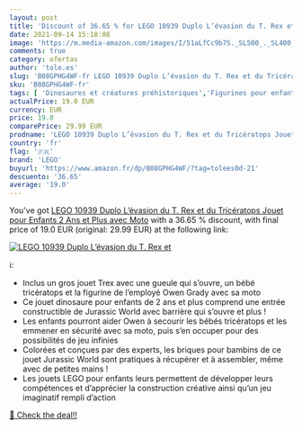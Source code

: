 ```yaml
---
layout: post
title: 'Discount of 36.65 % for LEGO 10939 Duplo L’évasion du T. Rex et '
date: 2021-09-14 15:18:08
image: 'https://m.media-amazon.com/images/I/51aLfCc9b7S._SL500_._SL400_.jpg'
comments: true
category: ofertas
author: 'tole.es'
slug: 'B08GPHG4WF-fr LEGO 10939 Duplo L’évasion du T. Rex et du Tricératops...'
sku: 'B08GPHG4WF-fr'
tags: [ 'Dinosaures et créatures préhistoriques','Figurines pour enfants','Jeux et Jouets','Jeux et jouets','lego', ]
actualPrice: 19.0 EUR
currency: EUR
price: 19.0
comparePrice: 29.99 EUR
prodname: 'LEGO 10939 Duplo L’évasion du T. Rex et du Tricératops Jouet pour Enfants 2 Ans et Plus  avec Moto'
country: 'fr'
flag: '🇫🇷'
brand: 'LEGO'
buyurl: 'https://www.amazon.fr/dp/B08GPHG4WF/?tag=tolees0d-21'
descuento: '36.65'
average: '19.0'
---
```


You've got [LEGO 10939 Duplo L’évasion du T. Rex et du Tricératops Jouet pour Enfants 2 Ans et Plus  avec Moto](https://www.amazon.fr/dp/B08GPHG4WF/?tag=tolees0d-21) with a  36.65 % discount, with final price of 19.0 EUR (original: 29.99 EUR) at the following link:

[![LEGO 10939 Duplo L’évasion du T. Rex et ](https://m.media-amazon.com/images/I/51aLfCc9b7S._SL500_._SL400_.jpg)](https://www.amazon.fr/dp/B08GPHG4WF/?tag=tolees0d-21)

ℹ️:

- Inclus un gros jouet Trex avec une gueule qui s’ouvre, un bébé tricératops et la figurine de l’employé Owen Grady avec sa moto
- Ce jouet dinosaure pour enfants de 2 ans et plus comprend une entrée constructible de Jurassic World avec barrière qui s’ouvre et plus !
- Les enfants pourront aider Owen à secourir les bébés tricératops et les emmener en sécurité avec sa moto, puis s’en occuper pour des possibilités de jeu infinies
- Colorées et conçues par des experts, les briques pour bambins de ce jouet Jurassic World sont pratiques à récupérer et à assembler, même avec de petites mains !
- Les jouets LEGO pour enfants leurs permettent de développer leurs compétences et d’apprécier la construction créative ainsi qu’un jeu imaginatif rempli d’action

[🛒 Check the deal!!](https://www.amazon.fr/dp/B08GPHG4WF/?tag=tolees0d-21)
